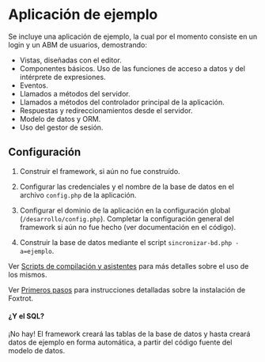 # Aplicación de ejemplo

Se incluye una aplicación de ejemplo, la cual por el momento consiste en un login y un ABM de usuarios, demostrando:

- Vistas, diseñadas con el editor.
- Componentes básicos. Uso de las funciones de acceso a datos y del intérprete de expresiones.
- Eventos.
- Llamados a métodos del servidor.
- Llamados a métodos del controlador principal de la aplicación.
- Respuestas y redireccionamientos desde el servidor.
- Modelo de datos y ORM.
- Uso del gestor de sesión.

## Configuración

1. Construir el framework, si aún no fue construído.

2. Configurar las credenciales y el nombre de la base de datos en el archivo `config.php` de la aplicación.

3. Configurar el dominio de la aplicación en la configuración global (`/desarrollo/config.php`). Completar la configuración general del framework si aún no fue hecho (ver documentación en el código).

4. Construir la base de datos mediante el script `sincronizar-bd.php -a=ejemplo`.

Ver [Scripts de compilación y asistentes](../../../documentacion/scripts.md) para más detalles sobre el uso de los mismos.

Ver [Primeros pasos](../../../documentacion/primeros-pasos.md) para instrucciones detalladas sobre la instalación de Foxtrot.

#### ¿Y el SQL?

¡No hay! El framework creará las tablas de la base de datos y hasta creará datos de ejemplo en forma automática, a partir del código fuente del modelo de datos.